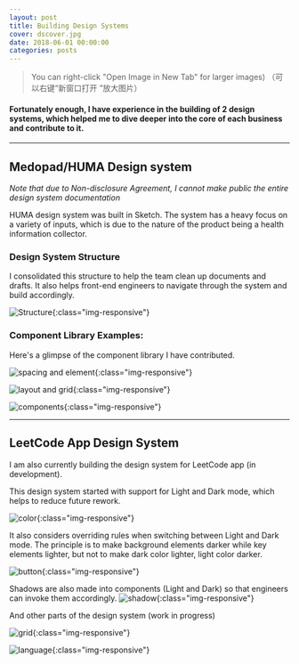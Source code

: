```yaml
---
layout: post
title: Building Design Systems
cover: dscover.jpg
date: 2018-06-01 00:00:00
categories: posts
---
```


> You can right-click "Open Image in New Tab" for larger images)
（可以右键“新窗口打开 ”放大图片）

#### Fortunately enough, I have experience in the building of 2 design systems, which helped me to dive deeper into the core of each business and contribute to it.

---

## Medopad/HUMA Design system

*Note that due to Non-disclosure Agreement, I cannot make public the entire design system documentation*

HUMA design system was built in Sketch. The system has a heavy focus on a variety of inputs, which is due to the nature of the product being a health information collector.

### Design System Structure

I consolidated this structure to help the team clean up documents and drafts. It also helps front-end engineers to navigate through the system and build accordingly.

![Structure]({{site.baseurl}}/assets/design_system/huma-design-system.png){:class="img-responsive"}

### Component Library Examples:

Here's a glimpse of the component library I have contributed.

![spacing and element]({{site.baseurl}}/assets/design_system/spacing-and-element.png){:class="img-responsive"}

![layout and grid]({{site.baseurl}}/assets/design_system/layout-and-grid.png){:class="img-responsive"}

![components]({{site.baseurl}}/assets/design_system/components.png){:class="img-responsive"}

<!--
### Type scale (zh_Hans)

![Android Type Scale]({{site.baseurl}}/assets/design_system/androidtypescale.png){:class="img-responsive"}

![iOS Type Scale]({{site.baseurl}}/assets/design_system/iostypescale.png){:class="img-responsive"}
-->

---

## LeetCode App Design System

I am also currently building the design system for LeetCode app (in development).

This design system started with support for Light and Dark mode, which helps to reduce future rework.

![color]({{site.baseurl}}/assets/design_system/lc_color.png){:class="img-responsive"}

It also considers overriding rules when switching between Light and Dark mode. The principle is to make background elements darker while key elements lighter, but not to make dark color lighter, light color darker.

![button]({{site.baseurl}}/assets/design_system/lc_button.png){:class="img-responsive"}

Shadows are also made into components (Light and Dark) so that engineers can invoke them accordingly.
![shadow]({{site.baseurl}}/assets/design_system/lc_shadow.png){:class="img-responsive"}

And other parts of the design system (work in progress)

![grid]({{site.baseurl}}/assets/design_system/lc_grid.png){:class="img-responsive"}

![language]({{site.baseurl}}/assets/design_system/lc_language.png){:class="img-responsive"}
